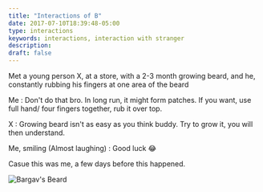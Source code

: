 ```yaml
---
title: "Interactions of B"
date: 2017-07-10T18:39:48-05:00
type: interactions
keywords: interactions, interaction with stranger
description:
draft: false
---
```

[comment]: # (Interactions with strangers )

Met a young person X, at a store, with a 2-3 month growing beard, and he, constantly rubbing his fingers at one area of the beard

Me : Don't do that bro. In long run, it might form patches. If you want, use full hand/ four fingers together, rub it over top.

X : Growing beard isn't as easy as you think buddy. Try to grow it, you will then understand.

Me, smiling (Almost laughing) : Good luck 😂

Casue this was me, a few days before this happened.

![Bargav's Beard](https://res.cloudinary.com/dkjdeuwlv/image/upload/c_scale,h_350/v1541981264/bargavkondapu.com/Me/16804240_1578125538894690_1465294799710009889_o.jpg)
